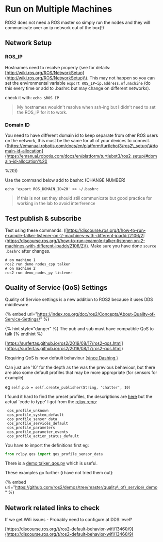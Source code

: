 # Run on Multiple Machines

ROS2 does not need a ROS master so simply run the nodes and they will communicate over an ip network out of the box\(!\)

## Network Setup

### ROS\_IP

Hostnames need to resolve properly \(see for details: [http://wiki.ros.org/ROS/NetworkSetup](http://wiki.ros.org/ROS/NetworkSetup)\). This may not happen so you can set the environmental variable  `export ROS_IP=ip.address.of.machine` \(do this every time or add to .bashrc but may change on different networks\). 

check it with: `echo $ROS_IP`

> My hostnames wouldn't resolve when ssh-ing but I didn't need to set the ROS\_IP for it to work.

### Domain ID

You need to have different domain id to keep separate from other ROS users on the network, this must be the same for all of your devices to connect. \([https://emanual.robotis.com/docs/en/platform/turtlebot3/ros2\_setup/\#domain-id-allocation](https://emanual.robotis.com/docs/en/platform/turtlebot3/ros2_setup/#domain-id-allocation%20

%20)\)

Use the command below add to bashrc \(CHANGE NUMBER\)

```text
echo 'export ROS_DOMAIN_ID=20' >> ~/.bashrc
```

> If this is not set they should still communicate but good practice for working in the lab to avoid interference

## Test publish & subscribe

Test using these commands: \([https://discourse.ros.org/t/how-to-run-example-talker-listener-on-2-machines-with-different-ipaddr/2106/2](https://discourse.ros.org/t/how-to-run-example-talker-listener-on-2-machines-with-different-ipaddr/2106/2)\). Make sure you have done `source .bashrc` after changes.

```text
# on machine 1
ros2 run demo_nodes_cpp talker
# on machine 2
ros2 run demo_nodes_py listener
```

## Quality of Service \(QoS\) Settings

Quality of Service settings is a new addition to ROS2 because it uses DDS middleware.

{% embed url="https://index.ros.org/doc/ros2/Concepts/About-Quality-of-Service-Settings/" %}

{% hint style="danger" %}
The pub and sub must have compatible QoS to talk
{% endhint %}

[https://surfertas.github.io/ros2/2019/08/17/ros2-qos.html](https://surfertas.github.io/ros2/2019/08/17/ros2-qos.html)

Requiring QoS is now default behaviour \(s[ince Dashing \)](https://index.ros.org/doc/ros2/Releases/Release-Dashing-Diademata/#rclpy)

Can just use '10' for the depth as the was the previous behaviour, but there are also some default profiles that may be more appropriate \(for sensors for example\)

eg `self.pub = self.create_publisher(String, 'chatter', 10)`

 I found it hard to find the preset profiles, the descriptions are [here](https://index.ros.org/doc/ros2/Concepts/About-Quality-of-Service-Settings/#qos-profiles) but the actual 'code to type' I got from the [rclpy repo](https://github.com/ros2/rclpy/blob/master/rclpy/rclpy/qos.py):

```text
 qos_profile_unknown
 qos_profile_system_default
 qos_profile_sensor_data
 qos_profile_services_default
 qos_profile_parameters
 qos_profile_parameter_events
 qos_profile_action_status_default
```

You have to import the definitions first eg:

```python
from rclpy.qos import qos_profile_sensor_data
```

 There is a [demo talker\_qos.py](https://github.com/ros2/demos/blob/foxy/demo_nodes_py/demo_nodes_py/topics/talker_qos.py) which is useful.

These examples go further \(i have not tried them out\):

{% embed url="https://github.com/ros2/demos/tree/master/quality\_of\_service\_demo" %}

## Network related links to check

If we get Wifi issues - Probably need to configure at DDS level? 

[https://discourse.ros.org/t/ros2-default-behavior-wifi/13460/9](https://discourse.ros.org/t/ros2-default-behavior-wifi/13460/9) 



